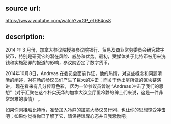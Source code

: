 ## source url:

https://www.youtube.com/watch?v=GP_eT6E4os8

## description:

2014 年 3 月份，加拿大参议院授权参议院银行、贸易及商业常务委员会研究数字货币，特别是研究它的潜在风险、威胁和优势。最初，受媒体关于比特币被用来洗钱和实施犯罪的报道的影响，参议院否定了数字货币。

2014年10月8日，Andreas 在委员会面前作证，他的热情，对这些概念和问题清晰的阐述，对在场的参议员们产生了巨大的冲击：而关于他出庭所做的区块链演讲， 现在看来有几分传奇色彩， 因为一位参议员曾说 “Andreas 冲击了我们的思想”（对于汇聚在这个朴实无华的加拿大议会厅里冷静的绅士们来说，这是一件非常艰难的事情） 。

如果你刚接触比特币，准备加入冷静的加拿大参议员行列，也让你的思想饱受冲击吧；如果你觉得你已了解了它，请保持谦卑心态并自我激励吧。
